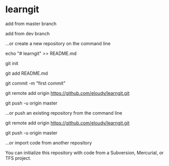 # learngit
add from master branch

add from dev branch

…or create a new repository on the command line

echo "# learngit" >> README.md

git init

git add README.md

git commit -m "first commit"

git remote add origin https://github.com/eloudy/learngit.git

git push -u origin master

…or push an existing repository from the command line

git remote add origin https://github.com/eloudy/learngit.git

git push -u origin master

…or import code from another repository

You can initialize this repository with code from a Subversion, Mercurial, or TFS project.

